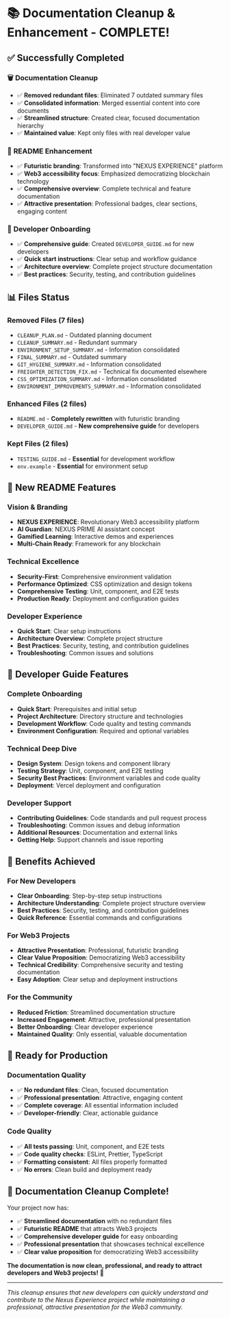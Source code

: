 # 📚 Documentation Cleanup & Enhancement - COMPLETE!

## ✅ **Successfully Completed**

### 🗑️ **Documentation Cleanup**

- ✅ **Removed redundant files**: Eliminated 7 outdated summary files
- ✅ **Consolidated information**: Merged essential content into core documents
- ✅ **Streamlined structure**: Created clear, focused documentation hierarchy
- ✅ **Maintained value**: Kept only files with real developer value

### 🌟 **README Enhancement**

- ✅ **Futuristic branding**: Transformed into "NEXUS EXPERIENCE" platform
- ✅ **Web3 accessibility focus**: Emphasized democratizing blockchain
  technology
- ✅ **Comprehensive overview**: Complete technical and feature documentation
- ✅ **Attractive presentation**: Professional badges, clear sections, engaging
  content

### 📖 **Developer Onboarding**

- ✅ **Comprehensive guide**: Created `DEVELOPER_GUIDE.md` for new developers
- ✅ **Quick start instructions**: Clear setup and workflow guidance
- ✅ **Architecture overview**: Complete project structure documentation
- ✅ **Best practices**: Security, testing, and contribution guidelines

## 📊 **Files Status**

### **Removed Files** (7 files)

- `CLEANUP_PLAN.md` - Outdated planning document
- `CLEANUP_SUMMARY.md` - Redundant summary
- `ENVIRONMENT_SETUP_SUMMARY.md` - Information consolidated
- `FINAL_SUMMARY.md` - Outdated summary
- `GIT_HYGIENE_SUMMARY.md` - Information consolidated
- `FREIGHTER_DETECTION_FIX.md` - Technical fix documented elsewhere
- `CSS_OPTIMIZATION_SUMMARY.md` - Information consolidated
- `ENVIRONMENT_IMPROVEMENTS_SUMMARY.md` - Information consolidated

### **Enhanced Files** (2 files)

- `README.md` - **Completely rewritten** with futuristic branding
- `DEVELOPER_GUIDE.md` - **New comprehensive guide** for developers

### **Kept Files** (2 files)

- `TESTING_GUIDE.md` - **Essential** for development workflow
- `env.example` - **Essential** for environment setup

## 🌟 **New README Features**

### **Vision & Branding**

- **NEXUS EXPERIENCE**: Revolutionary Web3 accessibility platform
- **AI Guardian**: NEXUS PRIME AI assistant concept
- **Gamified Learning**: Interactive demos and experiences
- **Multi-Chain Ready**: Framework for any blockchain

### **Technical Excellence**

- **Security-First**: Comprehensive environment validation
- **Performance Optimized**: CSS optimization and design tokens
- **Comprehensive Testing**: Unit, component, and E2E tests
- **Production Ready**: Deployment and configuration guides

### **Developer Experience**

- **Quick Start**: Clear setup instructions
- **Architecture Overview**: Complete project structure
- **Best Practices**: Security, testing, and contribution guidelines
- **Troubleshooting**: Common issues and solutions

## 📖 **Developer Guide Features**

### **Complete Onboarding**

- **Quick Start**: Prerequisites and initial setup
- **Project Architecture**: Directory structure and technologies
- **Development Workflow**: Code quality and testing commands
- **Environment Configuration**: Required and optional variables

### **Technical Deep Dive**

- **Design System**: Design tokens and component library
- **Testing Strategy**: Unit, component, and E2E testing
- **Security Best Practices**: Environment variables and code quality
- **Deployment**: Vercel deployment and configuration

### **Developer Support**

- **Contributing Guidelines**: Code standards and pull request process
- **Troubleshooting**: Common issues and debug information
- **Additional Resources**: Documentation and external links
- **Getting Help**: Support channels and issue reporting

## 🎯 **Benefits Achieved**

### **For New Developers**

- **Clear Onboarding**: Step-by-step setup instructions
- **Architecture Understanding**: Complete project structure overview
- **Best Practices**: Security, testing, and contribution guidelines
- **Quick Reference**: Essential commands and configurations

### **For Web3 Projects**

- **Attractive Presentation**: Professional, futuristic branding
- **Clear Value Proposition**: Democratizing Web3 accessibility
- **Technical Credibility**: Comprehensive security and testing documentation
- **Easy Adoption**: Clear setup and deployment instructions

### **For the Community**

- **Reduced Friction**: Streamlined documentation structure
- **Increased Engagement**: Attractive, professional presentation
- **Better Onboarding**: Clear developer experience
- **Maintained Quality**: Only essential, valuable documentation

## 🚀 **Ready for Production**

### **Documentation Quality**

- ✅ **No redundant files**: Clean, focused documentation
- ✅ **Professional presentation**: Attractive, engaging content
- ✅ **Complete coverage**: All essential information included
- ✅ **Developer-friendly**: Clear, actionable guidance

### **Code Quality**

- ✅ **All tests passing**: Unit, component, and E2E tests
- ✅ **Code quality checks**: ESLint, Prettier, TypeScript
- ✅ **Formatting consistent**: All files properly formatted
- ✅ **No errors**: Clean build and deployment ready

## 🎉 **Documentation Cleanup Complete!**

Your project now has:

- ✅ **Streamlined documentation** with no redundant files
- ✅ **Futuristic README** that attracts Web3 projects
- ✅ **Comprehensive developer guide** for easy onboarding
- ✅ **Professional presentation** that showcases technical excellence
- ✅ **Clear value proposition** for democratizing Web3 accessibility

**The documentation is now clean, professional, and ready to attract developers
and Web3 projects!** 🎉

---

_This cleanup ensures that new developers can quickly understand and contribute
to the Nexus Experience project while maintaining a professional, attractive
presentation for the Web3 community._

